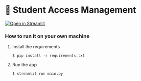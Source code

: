 # 🎈 Student Access Management

[![Open in Streamlit](https://static.streamlit.io/badges/streamlit_badge_black_white.svg)](https://vuws-access-management.streamlit.app/)

### How to run it on your own machine

1. Install the requirements

   ```
   $ pip install -r requirements.txt
   ```

2. Run the app

   ```
   $ streamlit run main.py
   ```
